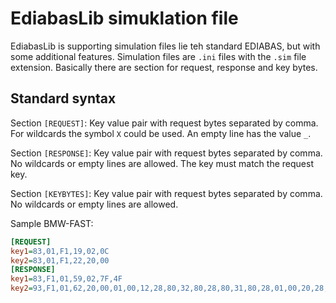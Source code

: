 # EdiabasLib simuklation file
EdiabasLib is supporting simulation files lie teh standard EDIABAS, but with some additional features.
Simulation files are `.ini` files with the `.sim` file extension.
Basically there are section for request, response and key bytes.

## Standard syntax
Section `[REQUEST]`:
Key value pair with request bytes separated by comma. For wildcards the symbol `X` could be used.
An empty line has the value `_`.

Section `[RESPONSE]`:
Key value pair with request bytes separated by comma. No wildcards or empty lines are allowed.
The key must match the request key.

Section `[KEYBYTES]`:
Key value pair with request bytes separated by comma. No wildcards or empty lines are allowed.

Sample BMW-FAST:
```ini
[REQUEST]
key1=83,01,F1,19,02,0C
key2=83,01,F1,22,20,00
[RESPONSE]
key1=83,F1,01,59,02,7F,4F
key2=93,F1,01,62,20,00,01,00,12,28,80,32,80,28,80,31,80,28,01,00,20,28,3E
```
